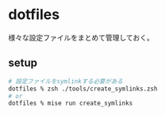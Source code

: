 # dotfiles

様々な設定ファイルをまとめて管理しておく。

## setup

```bash
# 設定ファイルをsymlinkする必要がある
dotfiles % zsh ./tools/create_symlinks.zsh
# or
dotfiles % mise run create_symlinks
```
